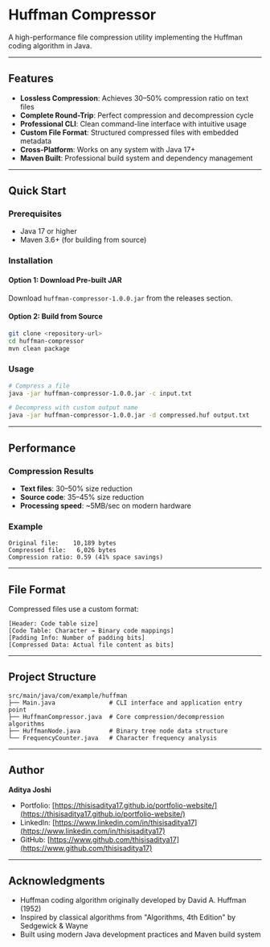 # Huffman Compressor

A high-performance file compression utility implementing the Huffman coding algorithm in Java.

---

## Features

- **Lossless Compression**: Achieves 30–50% compression ratio on text files  
- **Complete Round-Trip**: Perfect compression and decompression cycle  
- **Professional CLI**: Clean command-line interface with intuitive usage  
- **Custom File Format**: Structured compressed files with embedded metadata  
- **Cross-Platform**: Works on any system with Java 17+  
- **Maven Built**: Professional build system and dependency management  

---

## Quick Start

### Prerequisites

- Java 17 or higher  
- Maven 3.6+ (for building from source)  

### Installation

#### Option 1: Download Pre-built JAR

Download `huffman-compressor-1.0.0.jar` from the releases section.

#### Option 2: Build from Source

```sh
git clone <repository-url>
cd huffman-compressor
mvn clean package
```

### Usage

```sh
# Compress a file
java -jar huffman-compressor-1.0.0.jar -c input.txt

# Decompress with custom output name
java -jar huffman-compressor-1.0.0.jar -d compressed.huf output.txt
```

---

## Performance

### Compression Results

- **Text files**: 30–50% size reduction  
- **Source code**: 35–45% size reduction  
- **Processing speed**: ~5MB/sec on modern hardware  

### Example

```
Original file:    10,189 bytes
Compressed file:   6,026 bytes
Compression ratio: 0.59 (41% space savings)
```

---

## File Format

Compressed files use a custom format:

```
[Header: Code table size]
[Code Table: Character → Binary code mappings]
[Padding Info: Number of padding bits]
[Compressed Data: Actual file content as bits]
```

---

## Project Structure

```
src/main/java/com/example/huffman
├── Main.java               # CLI interface and application entry point
├── HuffmanCompressor.java  # Core compression/decompression algorithms
├── HuffmanNode.java        # Binary tree node data structure
└── FrequencyCounter.java   # Character frequency analysis
```

---

## Author

**Aditya Joshi**  
- Portfolio: [https://thisisaditya17.github.io/portfolio-website/](https://thisisaditya17.github.io/portfolio-website/)  
- LinkedIn: [https://www.linkedin.com/in/thisisaditya17](https://www.linkedin.com/in/thisisaditya17)  
- GitHub: [https://www.github.com/thisisaditya17](https://www.github.com/thisisaditya17)  

---

## Acknowledgments

- Huffman coding algorithm originally developed by David A. Huffman (1952)  
- Inspired by classical algorithms from "Algorithms, 4th Edition" by Sedgewick & Wayne  
- Built using modern Java development practices and Maven build system  

